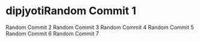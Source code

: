 # dipjyotiRandom Commit 1
Random Commit 2
Random Commit 3
Random Commit 4
Random Commit 5
Random Commit 6
Random Commit 7
